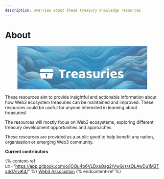 ```yaml
---
description: Overview about these treasury knowledge resources
---
```


# About

<figure><img src=".gitbook/assets/treasury-header-generated.png" alt=""><figcaption></figcaption></figure>



These resources aim to provide insightful and actionable information about how Web3 ecosystem treasuries can be maintained and improved. These resources could be useful for anyone interested in learning about treasuries!&#x20;

The resources will mostly focus on Web3 ecosystems, exploring different treasury development opportunities and approaches.

These resources are provided as a public good to help benefit any nation, organisation or emerging Web3 community.



**Current contributors**

{% content-ref url="https://app.gitbook.com/o/jOQu4b6VLDxaQsg2rVwG/s/zQLAwDu1M3Ts4d7syiK4/" %}
[Web3 Association](https://app.gitbook.com/o/jOQu4b6VLDxaQsg2rVwG/s/zQLAwDu1M3Ts4d7syiK4/)
{% endcontent-ref %}
